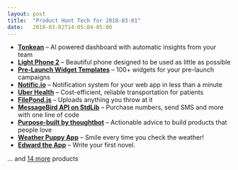 ```yaml
---
layout: post
title:  "Product Hunt Tech for 2018-03-01"
date:   2018-03-02T14:05:04-05:00
---
```


* **[Tonkean](https://www.producthunt.com/posts/tonkean?utm_campaign=producthunt-api&utm_medium=api&utm_source=Application%3A+Daily+Digest+RSS+%28ID%3A+3202%29)** – AI powered dashboard with automatic insights from your team
* **[Light Phone 2](https://www.producthunt.com/posts/light-phone-2-2?utm_campaign=producthunt-api&utm_medium=api&utm_source=Application%3A+Daily+Digest+RSS+%28ID%3A+3202%29)** – Beautiful phone designed to be used as little as possible
* **[Pre-Launch Widget Templates](https://www.producthunt.com/posts/pre-launch-widget-templates?utm_campaign=producthunt-api&utm_medium=api&utm_source=Application%3A+Daily+Digest+RSS+%28ID%3A+3202%29)** – 100+ widgets for your pre-launch campaigns
* **[Notific.io](https://www.producthunt.com/posts/notific-io?utm_campaign=producthunt-api&utm_medium=api&utm_source=Application%3A+Daily+Digest+RSS+%28ID%3A+3202%29)** – Notification system for your web app in less than a minute
* **[Uber Health](https://www.producthunt.com/posts/uber-health?utm_campaign=producthunt-api&utm_medium=api&utm_source=Application%3A+Daily+Digest+RSS+%28ID%3A+3202%29)** – Cost-efficient, reliable transportation for patients
* **[FilePond.js](https://www.producthunt.com/posts/filepond-js?utm_campaign=producthunt-api&utm_medium=api&utm_source=Application%3A+Daily+Digest+RSS+%28ID%3A+3202%29)** – Uploads anything you throw at it
* **[MessageBird API on StdLib](https://www.producthunt.com/posts/messagebird-api-on-stdlib?utm_campaign=producthunt-api&utm_medium=api&utm_source=Application%3A+Daily+Digest+RSS+%28ID%3A+3202%29)** – Purchase numbers, send SMS and more with one line of code
* **[Purpose-built by thoughtbot](https://www.producthunt.com/posts/purpose-built-by-thoughtbot?utm_campaign=producthunt-api&utm_medium=api&utm_source=Application%3A+Daily+Digest+RSS+%28ID%3A+3202%29)** – Actionable advice to build products that people love
* **[Weather Puppy App](https://www.producthunt.com/posts/weather-puppy-app?utm_campaign=producthunt-api&utm_medium=api&utm_source=Application%3A+Daily+Digest+RSS+%28ID%3A+3202%29)** – Smile every time you check the weather!
* **[Edward the App](https://www.producthunt.com/posts/edward-the-app?utm_campaign=producthunt-api&utm_medium=api&utm_source=Application%3A+Daily+Digest+RSS+%28ID%3A+3202%29)** – Write your first novel.

… and [14 more](https://www.producthunt.com/tech) products